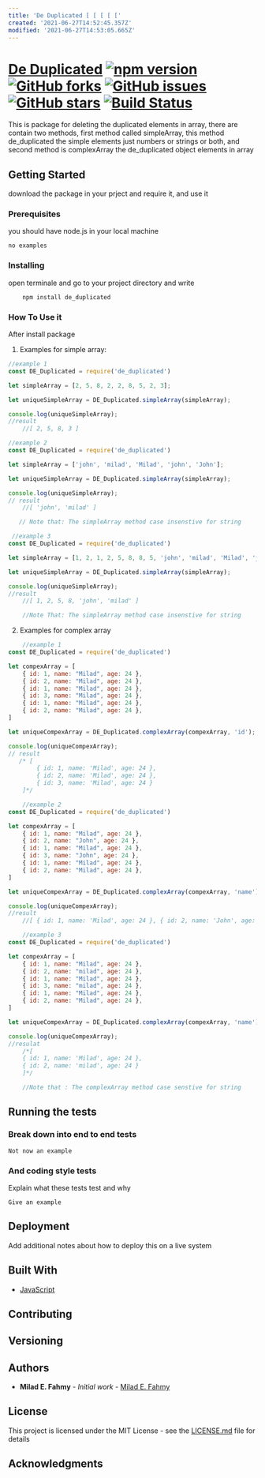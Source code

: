 ```yaml
---
title: 'De Duplicated [ [ [ [ ['
created: '2021-06-27T14:52:45.357Z'
modified: '2021-06-27T14:53:05.665Z'
---
```


# [De Duplicated](https://www.npmjs.com/package/de_duplicated) [![npm version](https://badge.fury.io/js/de_duplicated.svg)](https://badge.fury.io/js/de_duplicated) [![GitHub forks](https://img.shields.io/github/forks/miladezzat/DE_DUPLICATE)](https://github.com/miladezzat/DE_DUPLICATE/network) [![GitHub issues](https://img.shields.io/github/issues/miladezzat/DE_DUPLICATE)](https://github.com/miladezzat/DE_DUPLICATE/issues) [![GitHub stars](https://img.shields.io/github/stars/miladezzat/DE_DUPLICATE)](https://github.com/miladezzat/DE_DUPLICATE/stargazers) [![Build Status](https://travis-ci.org/miladezzat/DE_DUPLICATE.svg?branch=master)](https://travis-ci.org/miladezzat/DE_DUPLICATE)

This is package  for deleting the duplicated elements in array, there are contain two methods, first method called simpleArray, this method de_duplicated the simple elements just numbers or strings or both, and second method is complexArray the de_duplicated object elements in array  

## Getting Started

download the package in your prject and require it, and use it

### Prerequisites

you should have node.js in your local machine

```
no examples
```

### Installing

open terminale and go to your project directory and write
``` shell
    npm install de_duplicated
```

### How To Use it
After install package

1. Examples for simple array:
```js
//example 1
const DE_Duplicated = require('de_duplicated')

let simpleArray = [2, 5, 8, 2, 2, 8, 5, 2, 3];

let uniqueSimpleArray = DE_Duplicated.simpleArray(simpleArray);

console.log(uniqueSimpleArray);
//result
    //[ 2, 5, 8, 3 ]
```


```js
//example 2
const DE_Duplicated = require('de_duplicated')

let simpleArray = ['john', 'milad', 'Milad', 'john', 'John'];

let uniqueSimpleArray = DE_Duplicated.simpleArray(simpleArray);

console.log(uniqueSimpleArray);
// result
    //[ 'john', 'milad' ]

   // Note that: The simpleArray method case insenstive for string 
```
```js
 //example 3
const DE_Duplicated = require('de_duplicated')

let simpleArray = [1, 2, 1, 2, 5, 8, 8, 5, 'john', 'milad', 'Milad', 'john', 'John'];

let uniqueSimpleArray = DE_Duplicated.simpleArray(simpleArray);

console.log(uniqueSimpleArray);
//result
    //[ 1, 2, 5, 8, 'john', 'milad' ]

    //Note That: The simpleArray method case insenstive for string 
```
2. Examples for complex array
```js
    //example 1
const DE_Duplicated = require('de_duplicated')

let compexArray = [
    { id: 1, name: "Milad", age: 24 },
    { id: 2, name: "Milad", age: 24 },
    { id: 1, name: "Milad", age: 24 },
    { id: 3, name: "Milad", age: 24 },
    { id: 1, name: "Milad", age: 24 },
    { id: 2, name: "Milad", age: 24 },
]

let uniqueCompexArray = DE_Duplicated.complexArray(compexArray, 'id');

console.log(uniqueCompexArray);
// result
   /* [
        { id: 1, name: 'Milad', age: 24 },
        { id: 2, name: 'Milad', age: 24 },
        { id: 3, name: 'Milad', age: 24 }
    ]*/
```
```js
    //example 2
const DE_Duplicated = require('de_duplicated')

let compexArray = [
    { id: 1, name: "Milad", age: 24 },
    { id: 2, name: "John", age: 24 },
    { id: 1, name: "Milad", age: 24 },
    { id: 3, name: "John", age: 24 },
    { id: 1, name: "Milad", age: 24 },
    { id: 2, name: "Milad", age: 24 },
]

let uniqueCompexArray = DE_Duplicated.complexArray(compexArray, 'name');

console.log(uniqueCompexArray);
//result
    //[ { id: 1, name: 'Milad', age: 24 }, { id: 2, name: 'John', age: 24 } ]
```
```js
    //example 3
const DE_Duplicated = require('de_duplicated')

let compexArray = [
    { id: 1, name: "Milad", age: 24 },
    { id: 2, name: "milad", age: 24 },
    { id: 1, name: "Milad", age: 24 },
    { id: 3, name: "milad", age: 24 },
    { id: 1, name: "Milad", age: 24 },
    { id: 2, name: "Milad", age: 24 },
]

let uniqueCompexArray = DE_Duplicated.complexArray(compexArray, 'name');

console.log(uniqueCompexArray);
//resulat
    /*[
    { id: 1, name: 'Milad', age: 24 },
    { id: 2, name: 'milad', age: 24 }
    ]*/

    //Note that : The complexArray method case senstive for string 
```

## Running the tests

### Break down into end to end tests


```
Not now an example
```

### And coding style tests

Explain what these tests test and why

```
Give an example
```

## Deployment

Add additional notes about how to deploy this on a live system

## Built With

* [JavaScript](https://developer.mozilla.org/ar/docs/Web/JavaScript)

## Contributing

## Versioning

## Authors

* **Milad E. Fahmy** - *Initial work* - [Milad E. Fahmy](https://github.com/miladezzat/)


## License

This project is licensed under the MIT License - see the [LICENSE.md](LICENSE.md) file for details

## Acknowledgments


